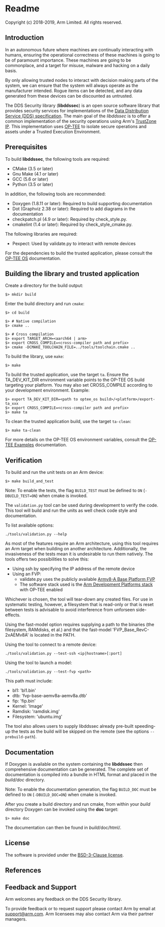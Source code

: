# Readme

Copyright (c) 2018-2019, Arm Limited. All rights reserved.

## Introduction

In an autonomous future where machines are continually interacting with humans,
ensuring the operational correctness of these machines is going to be of
paramount importance. These machines are going to be commonplace, and a target
for misuse, malware and hacking on a daily basis.

By only allowing trusted nodes to interact with decision making parts of the
system, we can ensure that the system will always operate as the manufacturer
intended. Rogue items can be detected, and any data generated from these devices
can be discounted as untrusted.

The DDS Security library (__libddssec__) is an open source software library that
provides security services for implementations of the [Data Distribution Service
(DDS) specification][1]. The main goal of the _libddssec_ is to offer a common
implementation of the security operations using Arm's [TrustZone IP][2]. This
implementation uses [OP-TEE][3] to isolate secure operations and assets under a
Trusted Execution Environment.

## Prerequisites

To build __libddssec__, the following tools are required:

- CMake (3.5 or later)
- Gnu Make (4.1 or later)
- GCC (5.6 or later)
- Python (3.5 or later)

In addition, the following tools are recommended:

- Doxygen (1.8.11 or later): Required to build supporting documentation
- Dot (Graphviz 2.38 or later): Required to add diagrams in the documentation
- checkpatch.pl (4.9 or later): Required by check_style.py.
- cmakelint (1.4 or later): Required by check_style_cmake.py.

The following libraries are required:
- Pexpect: Used by validate.py to interact with remote devices

For the dependencies to build the trusted application, please consult the
[OP-TEE OS](https://github.com/OP-TEE/optee_os) documentation.

## Building the library and trusted application

Create a directory for the build output:

    $> mkdir build

Enter the build directory and run ```cmake```:

    $> cd build

    $> # Native compilation
    $> cmake ..

    $> # Cross compilation
    $> export TARGET_ARCH=<aarch64 | arm>
    $> export CROSS_COMPILE=<cross-compiler path and prefix>
    $> cmake -DCMAKE_TOOLCHAIN_FILE=../tools/toolchain.cmake ..

To build the library, use ```make```:

    $> make

To build the trusted application, use the target ```ta```. Ensure the
TA_DEV_KIT_DIR environment variable points to the OP-TEE OS build targeting your
platform. You may also set CROSS_COMPILE according to your development
environment. Example:

    $> export TA_DEV_KIT_DIR=<path to optee_os build>/<platform>/export-ta_xxx
    $> export CROSS_COMPILE=<cross-compiler path and prefix>
    $> make ta

To clean the trusted application build, use the target ```ta-clean```:

    $> make ta-clean

For more details on the OP-TEE OS environment variables, consult the
[OP-TEE Examples](https://github.com/linaro-swg/optee_examples/blob/master/docs/TA_basics.md)
documentation.

## Verification

To build and run the unit tests on an Arm device:

    $> make build_and_test

Note: To enable the tests, the flag `BUILD_TEST` must be defined to `ON`
(`-DBUILD_TEST=ON`) when cmake is invoked.

The ```validation.py``` tool can be used during development to verify the code.
This tool will build and run the units as well check code style and
documentation.

To list available options:

    ./tools/validation.py --help

As most of the features require an Arm architecture, using this tool requires
an Arm target when building on another architecture. Additionally, the
invasiveness of the tests mean it is undesirable to run them natively. The
tools offers two possibilities to solve this:

 - Using ssh by specifying the IP address of the remote device
 - Using an FVP:
   - validate.py uses the publicly available [Armv8-A Base Platform FVP](https://developer.arm.com/products/system-design/fixed-virtual-platforms/)
   - The software stack used is the [Arm Development Platforms stack](https://community.arm.com/dev-platforms/) with OP-TEE enabled

Whichever is chosen, the tool will tear-down any created files. For use in
systematic testing, however, a filesystem that is read-only or that is reset
between tests is advisable to avoid interference from unforseen side-effects.

Using the fast-model option requires supplying a path to the binaries (the
filesystem, RAMdisks, et al.) and that the fast-model 'FVP_Base_RevC-2xAEMv8A'
is located in the PATH.

Using the tool to connect to a remote device:

    ./tools/validation.py --test-ssh <ip|hostname>[:port]

Using the tool to launch a model:

    ./tools/validation.py --test-fvp <path>

This path must include:

- bl1: 'bl1.bin'
- dtb: 'fvp-base-aemv8a-aemv8a.dtb'
- fip: 'fip.bin'
- Kernel: 'Image'
- Ramdisk: 'ramdisk.img'
- Filesystem: 'ubuntu.img'

The tool also allows users to supply libddssec already pre-built speeding-up the
tests as the build will be skipped on the remote (see the options
``--prebuild-path``).

## Documentation

If Doxygen is available on the system containing the __libddssec__ then
comprehensive documentation can be generated. The complete set of documentation
is compiled into a bundle in HTML format and placed in the *_build_/doc*
directory.

Note: To enable the documentation generation, the flag `BUILD_DOC` must be
defined to `ON` (`-DBUILD_DOC=ON`) when cmake is invoked.

After you create a build directory and run cmake, from within your _build_
directory Doxygen can be invoked using the __doc__ target:

    $> make doc

The documentation can then be found in _build_/doc/html/.

## License

The software is provided under the [BSD-3-Clause license](https://spdx.org/licenses/BSD-3-Clause.html).

## References

[1]: https://www.omg.org/spec/DDS/About-DDS/
[2]: https://developer.arm.com/technologies/trustzone
[3]: https://www.op-tee.org/

## Feedback and Support

Arm welcomes any feedback on the DDS Security library.

To provide feedback or to request support please contact Arm by email at
support@arm.com. Arm licensees may also contact Arm via their partner
managers.
